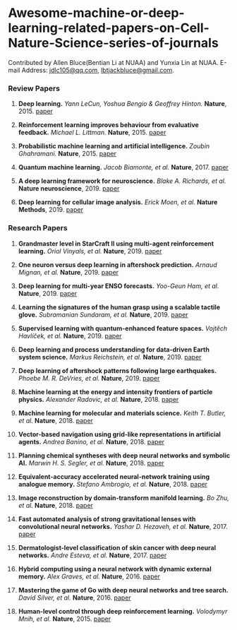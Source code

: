 # Awesome-machine-or-deep-learning-related-papers-on-Cell-Nature-Science-series-of-journals

Contributed by Allen Bluce(Bentian Li at NUAA) and Yunxia Lin at NUAA. E-mail Address: jdlc105@qq.com, lbtjackbluce@gmail.com.


### Review Papers


1. **Deep learning.** *Yann LeCun, Yoshua Bengio & Geoffrey Hinton.* **Nature**, 2015. [paper](https://www.nature.com/articles/nature14539)

1. **Reinforcement learning improves behaviour from evaluative feedback.** *Michael L. Littman.* **Nature**, 2015. [paper](https://www.nature.com/articles/nature14540)

1. **Probabilistic machine learning and artificial intelligence.** *Zoubin Ghahramani.* **Nature**, 2015. [paper](https://www.nature.com/articles/nature14541)

1. **Quantum machine learning.** *Jacob Biamonte, et al.* **Nature**, 2017. [paper](https://www.nature.com/articles/nature23474)

1. **A deep learning framework for neuroscience.** *Blake A. Richards, et al.* **Nature neuroscience**, 2019. [paper](https://www.nature.com/articles/s41593-019-0520-2)

1. **Deep learning for cellular image analysis.** *Erick Moen, et al.* **Nature Methods**, 2019. [paper](https://www.nature.com/articles/s41592-019-0403-1)


### Research Papers

1. **Grandmaster level in StarCraft II using multi-agent reinforcement learning.** *Oriol Vinyals, et al.* **Nature**, 2019. [paper](https://www.nature.com/articles/s41586-019-1724-z)

1. **One neuron versus deep learning in aftershock prediction.** *Arnaud Mignan, et al.* **Nature**, 2019. [paper](https://www.nature.com/articles/s41586-019-1582-8)

1. **Deep learning for multi-year ENSO forecasts.** *Yoo-Geun Ham, et al.* **Nature**, 2019. [paper](https://www.nature.com/articles/s41586-019-1559-7)

1. **Learning the signatures of the human grasp using a scalable tactile glove.** *Subramanian Sundaram, et al.* **Nature**, 2019. [paper](https://www.nature.com/articles/s41586-019-1234-z)

1. **Supervised learning with quantum-enhanced feature spaces.** *Vojtěch Havlíček, et al.* **Nature**, 2019. [paper](https://www.nature.com/articles/s41586-019-0980-2)

1. **Deep learning and process understanding for data-driven Earth system science.** *Markus Reichstein, et al.* **Nature**, 2019. [paper](https://www.nature.com/articles/s41586-019-0912-1)

1. **Deep learning of aftershock patterns following large earthquakes.** *Phoebe M. R. DeVries, et al.* **Nature**, 2019. [paper](https://www.nature.com/articles/s41586-018-0438-y)

1. **Machine learning at the energy and intensity frontiers of particle physics.** *Alexander Radovic, et al.* **Nature**, 2018. [paper](https://www.nature.com/articles/s41586-018-0361-2)

1. **Machine learning for molecular and materials science.** *Keith T. Butler, et al.* **Nature**, 2018. [paper](https://www.nature.com/articles/s41586-018-0337-2)

1. **Vector-based navigation using grid-like representations in artificial agents.** *Andrea Banino, et al.* **Nature**, 2018. [paper](https://www.nature.com/articles/s41586-018-0102-6)

1. **Planning chemical syntheses with deep neural networks and symbolic AI.** *Marwin H. S. Segler, et al.* **Nature**, 2018. [paper](https://www.nature.com/articles/nature25978)

1. **Equivalent-accuracy accelerated neural-network training using analogue memory.** *Stefano Ambrogio, et al.* **Nature**, 2018. [paper](https://www.nature.com/articles/s41586-018-0180-5)

1. **Image reconstruction by domain-transform manifold learning.** *Bo Zhu, et al.* **Nature**, 2018. [paper](https://www.nature.com/articles/nature25988)

1. **Fast automated analysis of strong gravitational lenses with convolutional neural networks.** *Yashar D. Hezaveh, et al.* **Nature**, 2017. [paper](https://www.nature.com/articles/nature23463)

1. **Dermatologist-level classification of skin cancer with deep neural networks.** *Andre Esteva, et al.* **Nature**, 2017. [paper](https://www.nature.com/articles/nature21056)

1. **Hybrid computing using a neural network with dynamic external memory.** *Alex Graves, et al.* **Nature**, 2016. [paper](https://www.nature.com/articles/nature20101)

1. **Mastering the game of Go with deep neural networks and tree search.** *David Silver, et al.* **Nature**, 2016. [paper](https://www.nature.com/articles/nature16961)

1. **Human-level control through deep reinforcement learning.** *Volodymyr Mnih, et al.* **Nature**, 2015. [paper](https://www.nature.com/articles/nature14236)



























